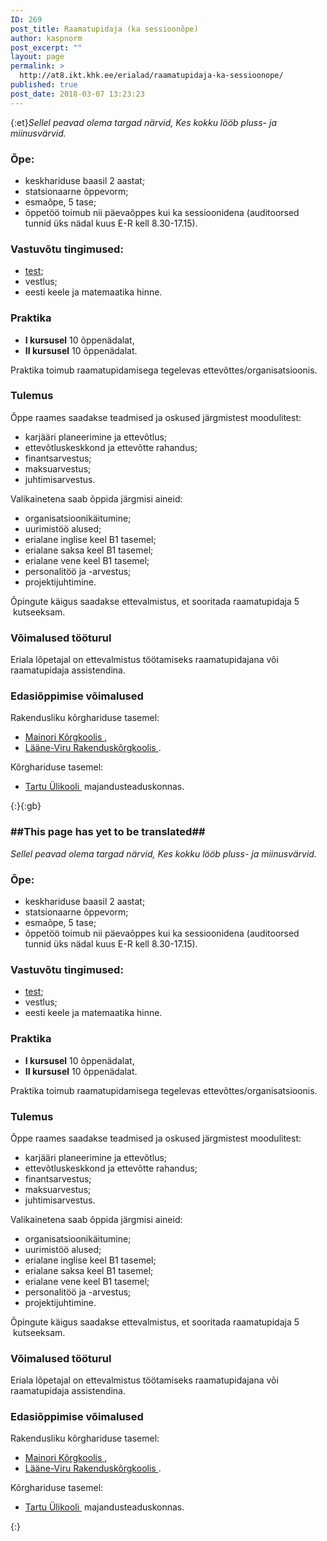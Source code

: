 ```yaml
---
ID: 269
post_title: Raamatupidaja (ka sessioonõpe)
author: kaspnorm
post_excerpt: ""
layout: page
permalink: >
  http://at8.ikt.khk.ee/erialad/raamatupidaja-ka-sessioonope/
published: true
post_date: 2018-03-07 13:23:23
---
```

{:et}<em>Sellel peavad olema targad närvid,
Kes kokku lööb pluss- ja miinusvärvid.</em>
<h3>Õpe:</h3>
<ul>
 	<li>keskhariduse baasil 2 aastat;</li>
 	<li>statsionaarne õppevorm;</li>
 	<li>esmaõpe, 5 tase;</li>
 	<li>õppetöö toimub nii päevaõppes kui ka sessioonidena (auditoorsed tunnid üks nädal kuus E-R kell 8.30-17.15).</li>
</ul>
<h3>Vastuvõtu tingimused:</h3>
<ul>
 	<li><a title="Testid ja vestlused" href="http://khk.ee/vastuvott/testid" target="_blank" rel="noopener">test</a>;</li>
 	<li>vestlus;</li>
 	<li>eesti keele ja matemaatika hinne.</li>
</ul>
<h3>Praktika</h3>
<ul>
 	<li><strong>I kursusel</strong> 10 õppenädalat,</li>
 	<li><strong>II kursusel</strong> 10 õppenädalat.</li>
</ul>
Praktika toimub raamatupidamisega tegelevas ettevõttes/organisatsioonis.
<h3>Tulemus</h3>
Õppe raames saadakse teadmised ja oskused järgmistest moodulitest:
<ul>
 	<li>karjääri planeerimine ja ettevõtlus;</li>
 	<li>ettevõtluskeskkond ja ettevõtte rahandus;</li>
 	<li>finantsarvestus;</li>
 	<li>maksuarvestus;</li>
 	<li>juhtimisarvestus.</li>
</ul>
Valikainetena saab õppida järgmisi aineid:
<ul>
 	<li>organisatsioonikäitumine;</li>
 	<li>uurimistöö alused;</li>
 	<li>erialane inglise keel B1 tasemel;</li>
 	<li>erialane saksa keel B1 tasemel;</li>
 	<li>erialane vene keel B1 tasemel;</li>
 	<li>personalitöö ja -arvestus;</li>
 	<li>projektijuhtimine.</li>
</ul>
Õpingute käigus saadakse ettevalmistus, et sooritada raamatupidaja 5  kutseeksam.
<h3>Võimalused tööturul</h3>
Eriala lõpetajal on ettevalmistus töötamiseks raamatupidajana või raamatupidaja assistendina.
<h3>Edasiõppimise võimalused</h3>
Rakendusliku kõrghariduse tasemel:
<ul>
 	<li><a class="external" href="http://www.mk.ee/" target="_blank" rel="external noopener">Mainori Kõrgkoolis <img src="http://khk.ee/wp/wp-content/themes/khk/images/external.png" alt="" /></a>,</li>
 	<li><a class="external" href="http://www.lvrkk.ee/index.php/et/" target="_blank" rel="external noopener">Lääne-Viru Rakenduskõrgkoolis <img src="http://khk.ee/wp/wp-content/themes/khk/images/external.png" alt="" /></a>.</li>
</ul>
Kõrghariduse tasemel:
<ul>
 	<li><a class="external" href="http://www.ut.ee/" target="_blank" rel="external noopener">Tartu Ülikooli <img src="http://khk.ee/wp/wp-content/themes/khk/images/external.png" alt="" /></a> majandusteaduskonnas.</li>
</ul>{:}{:gb}<h3>##This page has yet to be translated##</h3>
<em>Sellel peavad olema targad närvid,
Kes kokku lööb pluss- ja miinusvärvid.</em>
<h3>Õpe:</h3>
<ul>
 	<li>keskhariduse baasil 2 aastat;</li>
 	<li>statsionaarne õppevorm;</li>
 	<li>esmaõpe, 5 tase;</li>
 	<li>õppetöö toimub nii päevaõppes kui ka sessioonidena (auditoorsed tunnid üks nädal kuus E-R kell 8.30-17.15).</li>
</ul>
<h3>Vastuvõtu tingimused:</h3>
<ul>
 	<li><a title="Testid ja vestlused" href="http://khk.ee/vastuvott/testid" target="_blank" rel="noopener">test</a>;</li>
 	<li>vestlus;</li>
 	<li>eesti keele ja matemaatika hinne.</li>
</ul>
<h3>Praktika</h3>
<ul>
 	<li><strong>I kursusel</strong> 10 õppenädalat,</li>
 	<li><strong>II kursusel</strong> 10 õppenädalat.</li>
</ul>
Praktika toimub raamatupidamisega tegelevas ettevõttes/organisatsioonis.
<h3>Tulemus</h3>
Õppe raames saadakse teadmised ja oskused järgmistest moodulitest:
<ul>
 	<li>karjääri planeerimine ja ettevõtlus;</li>
 	<li>ettevõtluskeskkond ja ettevõtte rahandus;</li>
 	<li>finantsarvestus;</li>
 	<li>maksuarvestus;</li>
 	<li>juhtimisarvestus.</li>
</ul>
Valikainetena saab õppida järgmisi aineid:
<ul>
 	<li>organisatsioonikäitumine;</li>
 	<li>uurimistöö alused;</li>
 	<li>erialane inglise keel B1 tasemel;</li>
 	<li>erialane saksa keel B1 tasemel;</li>
 	<li>erialane vene keel B1 tasemel;</li>
 	<li>personalitöö ja -arvestus;</li>
 	<li>projektijuhtimine.</li>
</ul>
Õpingute käigus saadakse ettevalmistus, et sooritada raamatupidaja 5  kutseeksam.
<h3>Võimalused tööturul</h3>
Eriala lõpetajal on ettevalmistus töötamiseks raamatupidajana või raamatupidaja assistendina.
<h3>Edasiõppimise võimalused</h3>
Rakendusliku kõrghariduse tasemel:
<ul>
 	<li><a class="external" href="http://www.mk.ee/" target="_blank" rel="external noopener">Mainori Kõrgkoolis <img src="http://khk.ee/wp/wp-content/themes/khk/images/external.png" alt="" /></a>,</li>
 	<li><a class="external" href="http://www.lvrkk.ee/index.php/et/" target="_blank" rel="external noopener">Lääne-Viru Rakenduskõrgkoolis <img src="http://khk.ee/wp/wp-content/themes/khk/images/external.png" alt="" /></a>.</li>
</ul>
Kõrghariduse tasemel:
<ul>
 	<li><a class="external" href="http://www.ut.ee/" target="_blank" rel="external noopener">Tartu Ülikooli <img src="http://khk.ee/wp/wp-content/themes/khk/images/external.png" alt="" /></a> majandusteaduskonnas.</li>
</ul>{:}